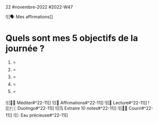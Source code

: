 22 #novembre-2022 #2022-W47 

![[🗣️ Mes affirmations]]
# Quels sont mes 5 objectifs de la journée ?
1. ⭐ 
2. ⭐ 
3. ⭐ 
4. ⭐ 
5. ⭐ 

![[🧘‍♂️ Méditer#^22-11]]
![[💬 Affirmations#^22-11]]
![[📗 Lecture#^22-11]]
![[🇫🇮 Duolingo#^22-11]]
![[🗒️ Extraire 10 notes#^22-11]]
![[🏃‍♂️ Courir#^22-11]]
![[💧 Eau précieuse#^22-11]]